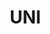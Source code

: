 # UNI
<!DOCTYPE html>
<html lang="ko">
<head>
    <meta charset="UTF-8">
    <meta name="viewport" content="width=device-width, initial-scale=1.0">
    <title>U.N.I - AI 대화 분석 서비스</title>
    <style>
        * {
            margin: 0;
            padding: 0;
            box-sizing: border-box;
        }
        
        body {
            font-family: 'Pretendard', -apple-system, BlinkMacSystemFont, system-ui, Roboto, sans-serif;
            background: #ffffff;
            color: #333;
            line-height: 1.6;
            overflow-x: hidden;
        }
        
        /* Navigation */
        nav {
            position: fixed;
            top: 0;
            width: 100%;
            background: rgba(255, 255, 255, 0.95);
            backdrop-filter: blur(10px);
            box-shadow: 0 2px 20px rgba(0,0,0,0.05);
            z-index: 1000;
            padding: 20px 0;
        }
        
        .nav-container {
            max-width: 1200px;
            margin: 0 auto;
            padding: 0 20px;
            display: flex;
            justify-content: space-between;
            align-items: center;
        }
        
        .logo-nav {
            font-size: 32px;
            font-weight: 900;
            color: #667eea;
            text-decoration: none;
        }
        
        .nav-links {
            display: flex;
            gap: 30px;
            align-items: center;
        }
        
        .nav-links a {
            color: #666;
            text-decoration: none;
            font-weight: 500;
            transition: color 0.3s;
        }
        
        .nav-links a:hover {
            color: #667eea;
        }
        
        .btn-start {
            background: linear-gradient(135deg, #667eea 0%, #764ba2 100%);
            color: white;
            padding: 10px 25px;
            border-radius: 25px;
            text-decoration: none;
            font-weight: 600;
            transition: transform 0.3s;
        }
        
        .btn-start:hover {
            transform: translateY(-2px);
        }
        
        /* Hero Section */
        .hero {
            margin-top: 80px;
            padding: 80px 20px;
            background: linear-gradient(135deg, #667eea 0%, #764ba2 100%);
            position: relative;
            overflow: hidden;
        }
        
        .hero::before {
            content: '';
            position: absolute;
            top: -50%;
            left: -50%;
            width: 200%;
            height: 200%;
            background: radial-gradient(circle, rgba(255,255,255,0.1) 0%, transparent 70%);
            animation: pulse 6s ease-in-out infinite;
        }
        
        .hero-content {
            max-width: 1200px;
            margin: 0 auto;
            display: grid;
            grid-template-columns: 1fr 1fr;
            gap: 60px;
            align-items: center;
            position: relative;
            z-index: 1;
        }
        
        .hero-text h1 {
            font-size: 56px;
            color: white;
            font-weight: 900;
            margin-bottom: 20px;
            line-height: 1.2;
        }
        
        .hero-text .highlight {
            color: #BFFF00;
        }
        
        .hero-text p {
            font-size: 20px;
            color: rgba(255,255,255,0.9);
            margin-bottom: 30px;
            line-height: 1.6;
        }
        
        .hero-demo {
            background: white;
            border-radius: 20px;
            padding: 30px;
            box-shadow: 0 20px 60px rgba(0,0,0,0.2);
        }
        
        .demo-tabs {
            display: flex;
            gap: 10px;
            margin-bottom: 20px;
        }
        
        .demo-tab {
            padding: 8px 16px;
            background: #f5f5f5;
            border-radius: 10px;
            font-size: 14px;
            cursor: pointer;
            transition: all 0.3s;
        }
        
        .demo-tab.active {
            background: linear-gradient(135deg, #667eea 0%, #764ba2 100%);
            color: white;
        }
        
        .demo-content {
            background: #f8f9fa;
            border-radius: 15px;
            padding: 20px;
            min-height: 300px;
            position: relative;
        }
        
        .chat-message {
            margin-bottom: 15px;
            animation: slideIn 0.5s ease-out;
        }
        
        @keyframes slideIn {
            from { opacity: 0; transform: translateX(-20px); }
            to { opacity: 1; transform: translateX(0); }
        }
        
        .message-sent {
            text-align: right;
        }
        
        .message-bubble {
            display: inline-block;
            padding: 10px 15px;
            border-radius: 20px;
            max-width: 70%;
            font-size: 14px;
        }
        
        .message-sent .message-bubble {
            background: #667eea;
            color: white;
        }
        
        .message-received .message-bubble {
            background: white;
            color: #333;
            box-shadow: 0 2px 10px rgba(0,0,0,0.05);
        }
        
        .analysis-result {
            background: white;
            border-radius: 15px;
            padding: 20px;
            margin-top: 20px;
            box-shadow: 0 5px 20px rgba(0,0,0,0.1);
        }
        
        .analysis-result h4 {
            color: #667eea;
            margin-bottom: 10px;
        }
        
        .cta-hero {
            background: #BFFF00;
            color: #333;
            padding: 15px 40px;
            border-radius: 50px;
            font-size: 18px;
            font-weight: 700;
            text-decoration: none;
            display: inline-block;
            transition: all 0.3s;
            box-shadow: 0 10px 30px rgba(0,0,0,0.2);
        }
        
        .cta-hero:hover {
            transform: translateY(-3px);
            box-shadow: 0 15px 40px rgba(0,0,0,0.3);
        }
        
        /* Features Section */
        .features-section {
            padding: 100px 20px;
            background: #f8f9fa;
        }
        
        .container {
            max-width: 1200px;
            margin: 0 auto;
        }
        
        .section-header {
            text-align: center;
            margin-bottom: 60px;
        }
        
        .section-header h2 {
            font-size: 42px;
            color: #333;
            margin-bottom: 20px;
            font-weight: 800;
        }
        
        .section-header p {
            font-size: 18px;
            color: #666;
        }
        
        .features-grid {
            display: grid;
            grid-template-columns: repeat(auto-fit, minmax(350px, 1fr));
            gap: 30px;
        }
        
        .feature-card {
            background: white;
            padding: 40px 30px;
            border-radius: 20px;
            box-shadow: 0 10px 30px rgba(0,0,0,0.05);
            transition: all 0.3s;
            position: relative;
            overflow: hidden;
        }
        
        .feature-card::before {
            content: '';
            position: absolute;
            top: 0;
            left: 0;
            width: 100%;
            height: 5px;
            background: linear-gradient(135deg, #667eea 0%, #764ba2 100%);
        }
        
        .feature-card:hover {
            transform: translateY(-5px);
            box-shadow: 0 20px 40px rgba(0,0,0,0.1);
        }
        
        .feature-icon {
            font-size: 48px;
            margin-bottom: 20px;
        }
        
        .feature-card h3 {
            font-size: 24px;
            color: #333;
            margin-bottom: 15px;
            font-weight: 700;
        }
        
        .feature-card p {
            color: #666;
            line-height: 1.6;
        }
        
        /* How It Works */
        .how-it-works {
            padding: 100px 20px;
            background: white;
        }
        
        .steps-container {
            display: flex;
            justify-content: space-between;
            align-items: center;
            max-width: 900px;
            margin: 0 auto;
            position: relative;
        }
        
        .step-item {
            text-align: center;
            flex: 1;
            position: relative;
            z-index: 1;
        }
        
        .step-circle {
            width: 120px;
            height: 120px;
            background: linear-gradient(135deg, #667eea 0%, #764ba2 100%);
            border-radius: 50%;
            display: flex;
            align-items: center;
            justify-content: center;
            margin: 0 auto 20px;
            font-size: 48px;
            color: white;
            box-shadow: 0 10px 30px rgba(102, 126, 234, 0.3);
        }
        
        .step-item h4 {
            font-size: 20px;
            color: #333;
            margin-bottom: 10px;
            font-weight: 700;
        }
        
        .step-item p {
            color: #666;
            font-size: 16px;
        }
        
        .step-arrow {
            position: absolute;
            top: 60px;
            width: 100px;
            height: 2px;
            background: #ddd;
            z-index: 0;
        }
        
        .step-arrow::after {
            content: '→';
            position: absolute;
            right: -10px;
            top: -10px;
            color: #ddd;
            font-size: 20px;
        }
        
        /* Pricing */
        .pricing-section {
            padding: 100px 20px;
            background: #f8f9fa;
        }
        
        .pricing-cards {
            display: grid;
            grid-template-columns: repeat(auto-fit, minmax(300px, 1fr));
            gap: 30px;
            max-width: 900px;
            margin: 0 auto;
        }
        
        .pricing-card {
            background: white;
            border-radius: 20px;
            padding: 40px 30px;
            text-align: center;
            position: relative;
            box-shadow: 0 10px 30px rgba(0,0,0,0.05);
            transition: all 0.3s;
        }
        
        .pricing-card.featured {
            background: linear-gradient(135deg, #667eea 0%, #764ba2 100%);
            color: white;
            transform: scale(1.05);
            box-shadow: 0 20px 40px rgba(102, 126, 234, 0.3);
        }
        
        .pricing-card h3 {
            font-size: 28px;
            margin-bottom: 10px;
            font-weight: 700;
        }
        
        .price {
            font-size: 48px;
            font-weight: 900;
            margin-bottom: 5px;
        }
        
        .price-unit {
            font-size: 16px;
            opacity: 0.7;
        }
        
        .pricing-features {
            list-style: none;
            margin: 30px 0;
        }
        
        .pricing-features li {
            padding: 10px 0;
            border-bottom: 1px solid rgba(0,0,0,0.05);
        }
        
        .pricing-card.featured .pricing-features li {
            border-bottom-color: rgba(255,255,255,0.2);
        }
        
        .pricing-cta {
            background: #BFFF00;
            color: #333;
            padding: 12px 30px;
            border-radius: 25px;
            text-decoration: none;
            font-weight: 600;
            display: inline-block;
            transition: all 0.3s;
        }
        
        .pricing-cta:hover {
            transform: translateY(-2px);
        }
        
        /* FAQ Section */
        .faq-section {
            padding: 100px 20px;
            background: white;
        }
        
        .faq-container {
            max-width: 800px;
            margin: 0 auto;
        }
        
        .faq-item {
            background: #f8f9fa;
            border-radius: 15px;
            padding: 25px;
            margin-bottom: 20px;
            cursor: pointer;
            transition: all 0.3s;
        }
        
        .faq-item:hover {
            box-shadow: 0 5px 20px rgba(0,0,0,0.05);
        }
        
        .faq-question {
            font-size: 18px;
            font-weight: 600;
            color: #333;
            display: flex;
            justify-content: space-between;
            align-items: center;
        }
        
        .faq-icon {
            font-size: 24px;
            color: #667eea;
            transition: transform 0.3s;
        }
        
        .faq-answer {
            margin-top: 15px;
            color: #666;
            line-height: 1.6;
            display: none;
        }
        
        .faq-item.active .faq-answer {
            display: block;
        }
        
        .faq-item.active .faq-icon {
            transform: rotate(45deg);
        }
        
        /* Footer */
        footer {
            background: #333;
            color: white;
            padding: 50px 20px 30px;
            text-align: center;
        }
        
        .footer-content {
            max-width: 1200px;
            margin: 0 auto;
        }
        
        .footer-logo {
            font-size: 36px;
            font-weight: 900;
            color: #BFFF00;
            margin-bottom: 20px;
        }
        
        .footer-links {
            display: flex;
            justify-content: center;
            gap: 30px;
            margin-bottom: 30px;
        }
        
        .footer-links a {
            color: rgba(255,255,255,0.7);
            text-decoration: none;
            transition: color 0.3s;
        }
        
        .footer-links a:hover {
            color: #BFFF00;
        }
        
        .copyright {
            color: rgba(255,255,255,0.5);
            font-size: 14px;
        }
        
        /* Responsive */
        @media (max-width: 768px) {
            .hero-content {
                grid-template-columns: 1fr;
                text-align: center;
            }
            
            .hero-text h1 {
                font-size: 36px;
            }
            
            .features-grid {
                grid-template-columns: 1fr;
            }
            
            .steps-container {
                flex-direction: column;
                gap: 40px;
            }
            
            .step-arrow {
                display: none;
            }
            
            .nav-links {
                display: none;
            }
        }
    </style>
</head>
<body>
    <!-- Navigation -->
    <nav>
        <div class="nav-container">
            <a href="#" class="logo-nav">U.N.I</a>
            <div class="nav-links">
                <a href="#features">기능</a>
                <a href="#how-it-works">사용법</a>
                <a href="#pricing">가격</a>
                <a href="#faq">FAQ</a>
                <a href="#" class="btn-start">무료로 시작하기</a>
            </div>
        </div>
    </nav>
    
    <!-- Hero Section -->
    <section class="hero">
        <div class="hero-content">
            <div class="hero-text">
                <h1>운명처럼 <span class="highlight">UNI</span>하게<br>우리 사이를 분석해요</h1>
                <p>카톡 대화를 붙여넣기만 하면<br>AI가 관계의 모든 것을 읽어드립니다</p>
                <a href="#" class="cta-hero">지금 무료로 분석하기</a>
            </div>
            <div class="hero-demo">
                <div class="demo-tabs">
                    <div class="demo-tab active">대화 분석</div>
                    <div class="demo-tab">AI 시뮬레이션</div>
                    <div class="demo-tab">관계 리포트</div>
                </div>
                <div class="demo-content">
                    <div class="chat-message message-received">
                        <div class="message-bubble">오늘 영화 어땠어?</div>
                    </div>
                    <div class="chat-message message-sent">
                        <div class="message-bubble">재밌었어! 다음에 같이 볼래?</div>
                    </div>
                    <div class="chat-message message-received">
                        <div class="message-bubble">음... 나중에 시간 되면!</div>
                    </div>
                    <div class="analysis-result">
                        <h4>🔍 AI 분석 결과</h4>
                        <p>상대방이 조심스러운 반응을 보이고 있어요. "나중에"라는 표현은 부담을 느낄 때 자주 사용되는 완곡한 거절 신호일 수 있습니다.</p>
                    </div>
                </div>
            </div>
        </div>
    </section>
    
    <!-- Features Section -->
    <section id="features" class="features-section">
        <div class="container">
            <div class="section-header">
                <h2>AI가 읽어주는 관계의 모든 것</h2>
                <p>복잡한 설치 없이, 대화만 붙여넣으면 10초 만에 분석 완료</p>
            </div>
            <div class="features-grid">
                <div class="feature-card">
                    <div class="feature-icon">🔍</div>
                    <h3>숨은 의미 파악</h3>
                    <p>대화 속 진짜 의도와 감정을 정확히 읽어내고, 오해할 수 있는 부분을 짚어드립니다. 상황별 최적의 답장도 추천해드려요.</p>
                </div>
                <div class="feature-card">
                    <div class="feature-icon">💑</div>
                    <h3>MBTI 궁합 분석</h3>
                    <p>두 사람의 성격 유형과 나이를 고려한 맞춤형 궁합 리포트. 소통 스타일의 차이와 개선 방법까지 제시합니다.</p>
                </div>
                <div class="feature-card">
                    <div class="feature-icon">🎮</div>
                    <h3>AI 대화 시뮬레이션</h3>
                    <p>상대방의 말투를 학습한 AI와 중요한 대화를 미리 연습해보세요. 고백, 사과, 제안 등 다양한 상황 대비 가능!</p>
                </div>
                <div class="feature-card">
                    <div class="feature-icon">📊</div>
                    <h3>관계 밸런스 체크</h3>
                    <p>누가 대화를 주도하는지, 답장 속도와 길이는 어떤지 객관적으로 분석. 건강한 관계를 위한 인사이트 제공.</p>
                </div>
                <div class="feature-card">
                    <div class="feature-icon">💭</div>
                    <h3>호감도 분석</h3>
                    <p>답장 패턴과 언어 사용으로 상대방의 관심도 측정. 관계가 발전하는 신호인지, 거리를 두는 신호인지 구분해드립니다.</p>
                </div>
                <div class="feature-card">
                    <div class="feature-icon">📈</div>
                    <h3>관계 변화 추적</h3>
                    <p>시간에 따른 대화 온도와 친밀도 변화를 시각화. 관계의 전환점과 중요한 순간들을 포착합니다.</p>
                </div>
            </div>
        </div>
    </section>
    
    <!-- How It Works -->
    <section id="how-it-works" class="how-it-works">
        <div class="container">
            <div class="section-header">
                <h2>너무나 간단한 3단계</h2>
                <p>복잡한 가입 절차 없이 바로 시작하세요</p>
            </div>
            <div class="steps-container">
                <div class="step-item">
                    <div class="step-circle">📱</div>
                    <h4>대화 복사</h4>
                    <p>카톡이나 메신저에서<br>분석할 대화 복사</p>
                </div>
                <div class="step-arrow" style="left: 25%;"></div>
                <div class="step-item">
                    <div class="step-circle">📋</div>
                    <h4>붙여넣기</h4>
                    <p>UNI에 대화 내용<br>간단히 붙여넣기</p>
                </div>
                <div class="step-arrow" style="right: 25%;"></div>
                <div class="step-item">
                    <div class="step-circle">✨</div>
                    <h4>분석 완료</h4>
                    <p>10초 만에<br>AI 분석 결과 확인</p>
                </div>
            </div>
        </div>
    </section>
    
    <!-- Pricing -->
    <section id="pricing" class="pricing-section">
        <div class="container">
            <div class="section-header">
                <h2>부담 없는 가격</h2>
                <p>무료로 시작하고 필요할 때만 결제하세요</p>
            </div>
            <div class="pricing-cards">
                <div class="pricing-card">
                    <h3>무료</h3>
                    <div class="price">0<span class="price-unit">원</span></div>
                    <ul class="pricing-features">
                        <li>하루 3회 기본 분석</li>
                        <li>감정 분석 리포트</li>
                        <li>관계 유형 진단</li>
                        <li>5분 챗봇 연습</li>
                    </ul>
                    <a href="#" class="pricing-cta">무료로 시작</a>
                </div>
                <div class="pricing-card featured">
                    <h3>프리미엄</h3>
                    <div class="price">3,900<span class="price-unit">원/월</span></div>
                    <ul class="pricing-features">
                        <li>✨ 무제한 분석</li>
                        <li>✨ 심화 리포트</li>
                        <li>✨ AI 코칭 기능</li>
                        <li>✨ 무제한 시뮬레이션</li>
                        <li>✨ PDF 다운로드</li>
                        <li>✨ 광고 제거</li>
                    </ul>
                    <a href="#" class="pricing-cta">프리미엄 시작</a>
                </div>
                <div class="pricing-card">
                    <h3>연간 결제</h3>
                    <div class="price">19,000<span class="price-unit">원/년</span></div>
                    <ul class="pricing-features">
                        <li>🎁 7개월 무료 혜택</li>
                        <li>모든 프리미엄 기능</li>
                        <li>우선 고객 지원</li>
                        <li>신규 기능 먼저 체험</li>
                    </ul>
                    <a href="#" class="pricing-cta">59% 할인</a>
                </div>
            </div>
            
            <!-- 추가 옵션 더보기 -->
            <div style="text-align: center; margin-top: 50px;">
                <button id="moreOptions" style="background: none; border: 2px solid #667eea; color: #667eea; padding: 12px 30px; border-radius: 25px; font-size: 16px; font-weight: 600; cursor: pointer; transition: all 0.3s;">
                    추가 패키지 더보기 ▼
                </button>
            </div>
            
            <div id="additionalOptions" style="display: none; margin-top: 40px;">
                <h3 style="text-align: center; margin-bottom: 30px; color: #333; font-size: 28px;">특별 패키지</h3>
                <div class="pricing-cards">
                    <div class="pricing-card">
                        <h3>💔 이별 극복</h3>
                        <div class="price">9,900<span class="price-unit">원</span></div>
                        <ul class="pricing-features">
                            <li>30일 집중 분석</li>
                            <li>AI 힐링 코칭</li>
                            <li>성장 포인트 발견</li>
                            <li>새출발 가이드</li>
                        </ul>
                        <a href="#" class="pricing-cta">구매하기</a>
                    </div>
                    <div class="pricing-card">
                        <h3>💕 고백 성공</h3>
                        <div class="price">7,900<span class="price-unit">원</span></div>
                        <ul class="pricing-features">
                            <li>무제한 시뮬레이션</li>
                            <li>성공 전략 리포트</li>
                            <li>타이밍 분석</li>
                            <li>실패 시 피드백</li>
                        </ul>
                        <a href="#" class="pricing-cta">구매하기</a>
                    </div>
                    <div class="pricing-card">
                        <h3>💑 커플 패키지</h3>
                        <div class="price">14,900<span class="price-unit">원</span></div>
                        <ul class="pricing-features">
                            <li>2인 동시 이용</li>
                            <li>관계 개선 미션</li>
                            <li>서로 바꿔보기</li>
                            <li>1개월 무제한</li>
                        </ul>
                        <a href="#" class="pricing-cta">구매하기</a>
                    </div>
                </div>
                
                <h3 style="text-align: center; margin: 40px 0 30px; color: #333; font-size: 28px;">단건 이용권</h3>
                <div class="pricing-cards" style="max-width: 600px; margin: 0 auto;">
                    <div class="pricing-card" style="text-align: left;">
                        <h3 style="text-align: center;">🎯 필요할 때만</h3>
                        <ul class="pricing-features" style="margin: 20px 0;">
                            <li style="display: flex; justify-content: space-between;">
                                <span>1회 심화 분석</span>
                                <strong style="color: #667eea;">1,900원</strong>
                            </li>
                            <li style="display: flex; justify-content: space-between;">
                                <span>24시간 무제한</span>
                                <strong style="color: #667eea;">2,900원</strong>
                            </li>
                            <li style="display: flex; justify-content: space-between;">
                                <span>PDF 리포트 추출</span>
                                <strong style="color: #667eea;">900원</strong>
                            </li>
                            <li style="display: flex; justify-content: space-between;">
                                <span>긴급 분석 (즉시)</span>
                                <strong style="color: #667eea;">3,900원</strong>
                            </li>
                        </ul>
                    </div>
                </div>
            </div>
        </div>
    </section>
    
    <!-- FAQ -->
    <section id="faq" class="faq-section">
        <div class="container">
            <div class="section-header">
                <h2>자주 묻는 질문</h2>
                <p>궁금한 점이 있으신가요?</p>
            </div>
            <div class="faq-container">
                <div class="faq-item">
                    <div class="faq-question">
                        내 대화 내용은 안전한가요?
                        <span class="faq-icon">+</span>
                    </div>
                    <div class="faq-answer">
                        네, 완벽히 안전합니다. 입력된 대화는 분석 후 즉시 삭제되며, 서버에 저장되지 않습니다. 모든 데이터는 암호화되어 전송되고, 회원가입이 없어 개인정보와 연결되지 않습니다.
                    </div>
                </div>
                <div class="faq-item">
                    <div class="faq-question">
                        AI 분석은 얼마나 정확한가요?
                        <span class="faq-icon">+</span>
                    </div>
                    <div class="faq-answer">
                        UNI의 AI는 85-90%의 정확도를 보입니다. 다만 반어법, 은어, 문화적 맥락 등에서는 해석에 한계가 있을 수 있어요. 중요한 결정은 AI 분석만으로 하지 마시고 참고 자료로 활용하세요.
                    </div>
                </div>
                <div class="faq-item">
                    <div class="faq-question">
                        어떤 메신저를 지원하나요?
                        <span class="faq-icon">+</span>
                    </div>
                    <div class="faq-answer">
                        카카오톡, 라인, 텔레그램, 왓츠앱, 인스타그램 DM 등 텍스트로 복사 가능한 모든 메신저를 지원합니다. 한국어와 영어 모두 분석 가능하며, 최소 10개 이상의 주고받은 메시지가 필요합니다.
                    </div>
                </div>
                <div class="faq-item">
                    <div class="faq-question">
                        상대방 동의가 필요한가요?
                        <span class="faq-icon">+</span>
                    </div>
                    <div class="faq-answer">
                        법적으로는 문제없지만, 윤리적 사용을 권장합니다. 관계 개선이나 자기 성찰을 위한 목적으로 사용하시고, 분석 결과를 상대방과 함께 보며 소통하면 더욱 좋습니다.
                    </div>
                </div>
            </div>
        </div>
    </section>
    
    <!-- Footer -->
    <footer>
        <div class="footer-content">
            <div class="footer-logo">U.N.I</div>
            <div class="footer-links">
                <a href="#">이용약관</a>
                <a href="#">개인정보처리방침</a>
                <a href="#">고객센터</a>
                <a href="#">파트너십</a>
            </div>
            <p class="copyright">© 2025 U.N.I. All rights reserved.</p>
        </div>
    </footer>
    
    <script>
        // FAQ Toggle
        document.querySelectorAll('.faq-item').forEach(item => {
            item.addEventListener('click', () => {
                item.classList.toggle('active');
            });
        });
        
        // Demo Tab Switching
        document.querySelectorAll('.demo-tab').forEach(tab => {
            tab.addEventListener('click', () => {
                document.querySelectorAll('.demo-tab').forEach(t => t.classList.remove('active'));
                tab.classList.add('active');
            });
        });
        
        // More Options Toggle
        document.getElementById('moreOptions').addEventListener('click', function() {
            const additionalOptions = document.getElementById('additionalOptions');
            if (additionalOptions.style.display === 'none' || additionalOptions.style.display === '') {
                additionalOptions.style.display = 'block';
                this.innerHTML = '추가 패키지 접기 ▲';
                // Smooth scroll to show the additional options
                additionalOptions.scrollIntoView({ behavior: 'smooth', block: 'nearest' });
            } else {
                additionalOptions.style.display = 'none';
                this.innerHTML = '추가 패키지 더보기 ▼';
            }
        });
    </script>
</body>
</html>
